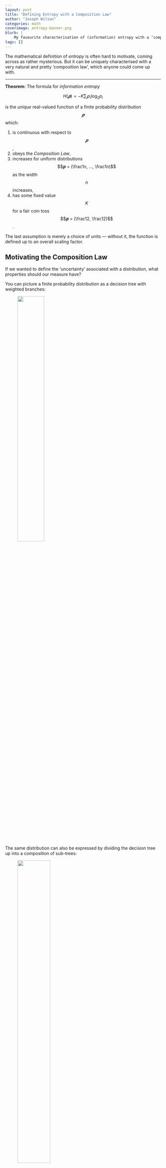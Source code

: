 ```yaml
---
layout: post
title: "Defining Entropy with a Composition Law"
author: "Joseph Wilson"
categories: math
coverimage: entropy-banner.png
blurb: |
    My favourite characterisation of (information) entropy with a ‘composition law’, and a uniqueness proof.
tags: []
---
```


The mathematical definition of _entropy_ is often hard to motivate, coming across as rather mysterious.
But it can be uniquely characterised with a very natural and pretty ‘composition law’, which anyone could come up with.

---


**Theorem:** The formula for _information entropy_

$$
H(𝒑) = -K \sum_{i} p_i \log_2 p_i
$$

is the *unique* real-valued function of a finite probability distribution $$𝒑$$ which:

1. is continuous with respect to $$𝒑$$,
2. obeys the _Composition Law_,
3. increases for uniform distributions $$𝒑 = (\frac1n, ..., \frac1n)$$ as the width $$n$$ increases,
4. has some fixed value $$K$$ for a fair coin toss $$𝒑 = (\frac12, \frac12)$$.

The last assumption is merely a choice of units — without it, the function is defined up to an overall scaling factor.

## Motivating the Composition Law

If we wanted to define the ‘uncertainty’ associated with a distribution, what properties should our measure have?

You can picture a finite probability distribution as a decision tree with weighted branches:

<figure>
    <img src="{{ site.github.url }}/assets/img/entropy-fig-1.png" width="45%">
</figure>

The same distribution can also be expressed by dividing the decision tree up into a composition of sub-trees:

<figure>
    <img src="{{ site.github.url }}/assets/img/entropy-fig-2.png" width="50%">
</figure>

Notice that each final outcome still has the same overall probability — all we’ve done is add an extra ‘step’ in the random process.

Since these two pictures represent the same scenario, **we want our uncertainty measure to be the same for both.**
But the second picture has many parts. How do you measure the total uncertainty? By taking a _weighted sum_ of the uncertainties of each sub-tree.

Why a weighted sum?
Consider what should happen when one of the branches’ probabilities goes to zero: the total uncertainty should not include the uncertainty of the sub-tree under that branch, since it is certain that its outcomes won’t happen.

For example, the probability of $$\{5, 6\}$$ is $$.1$$ in the picture, so the total uncertainty contains only a small contribution from the green sub-tree.

Expressing this mathematically, the uncertainty measure $$H$$ should satisfy

<figure>
    <img src="{{ site.github.url }}/assets/img/entropy-eqn.png" style="height: 5ex;">
</figure>

where the left hand side is the uncertainty of the distribution in the first picture, and the right hand side is the total uncertainty in the second picture.

Note that the probabilities on each branch are still important, but are just too small to draw.

### Formally

Now we can codify this _composition law_ more formally. Let

$$
\begin{aligned}
𝒑: Ω &→ [0, 1] \\
i &↦ p_i
\end{aligned}
$$

be a finite probability distribution which is normalised so that $$\sum_{i ∈ Ω} p_i = 1$$. Let $$\sim$$ be some equivalence relation on the set of outcomes, $$Ω$$. Define the _quotient_ distribution

$$
\begin{aligned} 
𝒑/{\sim}: Ω/{\sim} &→ [0, 1] \\
[i] &↦ \textstyle\sum_{j \sim i} p_j
\end{aligned}
$$

where $$[i]$$ is the equivalence class of $$i$$.
This corresponds to taking a distribution and binning the outcomes.
Also define the _restricted_ distributions

$$
\begin{aligned}
𝒑|_{[i]} : [i] &→ [0, 1] \\
j &↦ \frac{p_j}{\sum_{k \sim j} p_k}
\end{aligned}
$$

which correspond to keeping only a subset of outcomes and renormalising the probabilities.

These fit into the example above where $$Ω = \{1, ..., 6\}$$ like so:

<figure>
    <img src="{{ site.github.url }}/assets/img/entropy-fig-3.png" width="90%">
</figure>

Expressed in this language, the composition law is

$$
H(𝒑) = H(𝒑/{\sim}) + \sum_{e ∈ Ω/{\sim}} (𝒑/{\sim})(e) \, H(𝒑|_e)
$$

where $$(𝒑/{\sim})(e) = \sum_{i ∈ e} p_i$$.


## Proof of Uniqueness

We will prove that any ‘uncertainty’ function $$H(𝒑) ≡ H(p_1, ..., p_n)$$ satisfying

1. continuity
2. the composition law
3. the property that $$H(\frac1n, …, \frac1n)$$ increases with $$n$$

must be equal to the Shannon entropy

$$
H(𝒑) = -K \sum_{i} p_i \log_2 p_i
$$

where $$K = H(\frac12, \frac12)$$.
The proof is in three steps, one for each property above:

1. Show that $$H(𝒑)$$ is uniquely defined for all distributions $$𝒑$$ if it is known for all _rational_ distributions $$𝒒 ∈ ℚ^n$$.
2. Show that $$H(𝒒)$$ is uniquely defined for all rational distributions $$𝒒$$ if the entropy of the uniform distribution

    $$U(n) ≔ H(\underbrace{\textstyle\frac1n, ..., \frac1n}_n)$$

    is known for all $$n$$. 
3. Show that $$U(n)$$ is uniquely defined for all $$n$$ if we fix $$U(2) = K$$.

### Step 1.

This follows by the assumption of continuity. If $$𝒑 ∈ ℝ^n$$ is the limit a sequence of rational distributions $$𝒒_i ∈ ℚ^n$$, then by continuity $$H(𝒑) = \lim_i H(𝒒_i)$$.

### Step 2.

Let $$𝒒 ∈ ℚ^n$$ be a rational distribution, and let $$D$$ be the lowest common denominator of all the probabilities $$q_i$$, so that

$$
𝒒 = (d_1/D, d_2/D, ..., d_n/D)
$$

where $$d_i$$ are non-negative integers.
Now consider the set $$Ω = \{1, 2, ..., D\}$$, and let $$𝒓(i) ≔ 1/D$$ be the uniform distribution on $$Ω$$.
Define an equivalence relation $$\sim$$ which partitions $$Ω$$ into $$n$$ different sets $$\{e_1, e_2, ..., e_n\}$$, where the $$i$$th set contains $$d_i$$ elements.
The size of the $$i$$th equivalence group, as a fraction of the whole, is given by $$|e_i|/|Ω| = d_i/D = q_i$$, and we have $$𝒓/{\sim} = 𝒒$$ by construction.

<figure>
    <img src="{{ site.github.url }}/assets/img/entropy-fig-4.png" width="100%">
</figure>

From the composition law, we have

$$
\begin{aligned}
H(𝒓) &= H(𝒓/{\sim}) + \sum_{i = 1}^n \frac{d_i}D \, H(𝒓|_{e_i}) \\
U(D) &= H(𝒒) + \sum_{i=1}^n \frac{d_i}D \, U(d_i)
\end{aligned}
$$

since $$H(𝒓) = U(D)$$ and
$$H(𝒓|_{e_i}) = U(d_i)$$.
This shows that $$H(𝒒)$$ is uniquely defined if $$U(n)$$ is known for all $$n$$.

### Step 3.

We will now show that $$U(n)$$ is uniquely defined by $$U(2)$$ by showing that the only possible functions are

$$U(n) = K\log_2 n$$

where $$K$$ is a free parameter.

Consider a uniform distribution $$r$$ on $$\{1, 2, ..., nm\}$$ partitioned by $$\sim$$ into $$n$$ groups of $$m$$, so that the $$i$$th equivalence class is $$[ni] = \{ni, ni + 1, ni + m - 1\}$$.
Writing down the composition law for this partition yields

$$
\begin{aligned}
H(𝒓) &= H(𝒓/{\sim}) + \sum_{i = 1}^n \frac1n H(𝒓|_{[ni]}) \\
U(nm) &= U(n) + \sum_{i = 1}^n \frac1n U(m)
\end{aligned}
$$

and hence $$U(nm) = U(n) + U(m)$$. The only increasing functions $$U(n)$$ satisfying this property are multiples of $$\log n$$.
By choosing $$U(2) ≔ K$$, we fix $$U(n) = K\log_2 n$$.


This completes the proof!

In summary, under the three assumptions, knowing $$U(2) ≡ H(\frac12, \frac12)$$ is enough to uniquely define $$U(n)$$ for all $$n$$, which is in turn enough to uniquely define $$H(𝒒)$$ for all rational distributions $$𝒒$$, which is enough to define $$H$$ completely.
